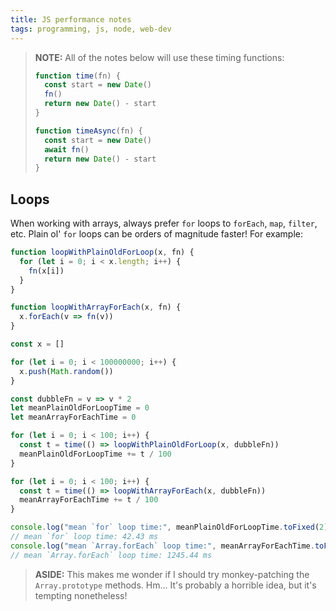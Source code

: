 ```yaml
---
title: JS performance notes
tags: programming, js, node, web-dev
---
```


> **NOTE:** All of the notes below will use these timing functions:
>
> ```js
> function time(fn) {
>   const start = new Date()
>   fn()
>   return new Date() - start
> }
>
> function timeAsync(fn) {
>   const start = new Date()
>   await fn()
>   return new Date() - start
> }
> ```

## Loops

When working with arrays, always prefer `for` loops to `forEach`, `map`, `filter`, etc. Plain ol' `for` loops can be orders of magnitude faster! For example:

```js
function loopWithPlainOldForLoop(x, fn) {
  for (let i = 0; i < x.length; i++) {
    fn(x[i])
  }
}

function loopWithArrayForEach(x, fn) {
  x.forEach(v => fn(v))
}

const x = []

for (let i = 0; i < 100000000; i++) {
  x.push(Math.random())
}

const dubbleFn = v => v * 2
let meanPlainOldForLoopTime = 0
let meanArrayForEachTime = 0

for (let i = 0; i < 100; i++) {
  const t = time(() => loopWithPlainOldForLoop(x, dubbleFn))
  meanPlainOldForLoopTime += t / 100
}

for (let i = 0; i < 100; i++) {
  const t = time(() => loopWithArrayForEach(x, dubbleFn))
  meanArrayForEachTime += t / 100
}

console.log("mean `for` loop time:", meanPlainOldForLoopTime.toFixed(2), "ms")
// mean `for` loop time: 42.43 ms
console.log("mean `Array.forEach` loop time:", meanArrayForEachTime.toFixed(2), "ms")
// mean `Array.forEach` loop time: 1245.44 ms
```

> **ASIDE:** This makes me wonder if I should try monkey-patching the `Array.prototype` methods. Hm... It's probably a horrible idea, but it's tempting nonetheless!
